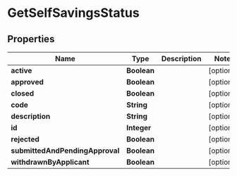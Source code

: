 

# GetSelfSavingsStatus


## Properties

| Name | Type | Description | Notes |
|------------ | ------------- | ------------- | -------------|
|**active** | **Boolean** |  |  [optional] |
|**approved** | **Boolean** |  |  [optional] |
|**closed** | **Boolean** |  |  [optional] |
|**code** | **String** |  |  [optional] |
|**description** | **String** |  |  [optional] |
|**id** | **Integer** |  |  [optional] |
|**rejected** | **Boolean** |  |  [optional] |
|**submittedAndPendingApproval** | **Boolean** |  |  [optional] |
|**withdrawnByApplicant** | **Boolean** |  |  [optional] |



